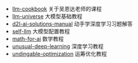 - [llm-cookbook](https://github.com/datawhalechina/llm-cookbook)
  关于吴恩达老师的课程  
- [llm-universe](https://github.com/datawhalechina/llm-universe)
  大模型基础教程
- [d2l-ai-solutions-manual](https://github.com/datawhalechina/d2l-ai-solutions-manual)
  动手学深度学习习题解答
- [self-llm](https://github.com/datawhalechina/self-llm)
  大模型配置教程
- [math-for-ai](https://github.com/datawhalechina/math-for-ai)
  数学教程
- [unusual-deep-learning](https://github.com/datawhalechina/unusual-deep-learning)
  深度学习教程
- [undingable-optimization](https://github.com/datawhalechina/undingable-optimization)
  运筹优化教程